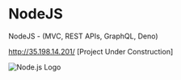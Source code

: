 # NodeJS

NodeJS - (MVC, REST APIs, GraphQL, Deno)

http://35.198.14.201/
[Project Under Construction]

![Node.js Logo](https://agenciamultiverso.com.br/portfolio/nodejs-logo.png)